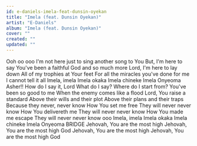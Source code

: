 ```yaml
---
id: e-daniels-imela-feat-dunsin-oyekan
title: "Imela (feat. Dunsin Oyekan)"
artist: "E-Daniels"
album: "Imela (feat. Dunsin Oyekan)"
cover: ""
created: ""
updated: ""
---
```


Ooh oo
ooo
I'm not here just to sing another song to You
But, I'm here to say
You've been a faithful God and so much more
Lord, I'm here to lay down
All of my trophies at Your feet
For all the miracles you've done for me
I cannot tell it all
Imela, imela
Imela okaka
Imela chineke
Imela Onyeoma
Asher!!
How do I say it, Lord
What do I say?
Where do I start from?
You've been so good to me
When the enemy comes like a flood
Lord, You raise a standard
Above their wills and their plot
Above their plans and their traps
Because they never, never know
How You set me free
They will never never know
How You delivereth me
They will never never know
How You made me escape
They will never never know ooo
Imela, imela
Imela okaka
Imela chineke
Imela Onyeoma
BRIDGE
Jehovah, You are the most high
Jehovah, You are the most high God
Jehovah, You are the most high
Jehovah, You are the most high God